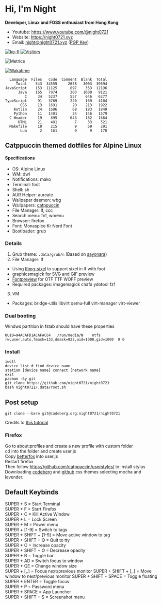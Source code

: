 # Hi, I'm Night

**Developer, Linux and FOSS enthusiast from Hong Kong**  

- Youtube: <https://www.youtube.com/@night0721>
- Website: <https://night0721.xyz>
- Email: <night@night0721.xyz> ([PGP Key](https://night0721.xyz/pub.gpg))

[![ko-fi](https://ko-fi.com/img/githubbutton_sm.svg)](https://ko-fi.com/I2I35XISJ) [![Visitors](https://visitor-badge.laobi.icu/badge?page_id=night0721)]()

![Metrics](https://gist.githubusercontent.com/night0721/776e9d33accd140dca02d9a9f0e05994/raw/5f65cfcf3b32670e3deffa61931f8854ea86c970/metrics.svg)

<!-- https://github.com/catppuccin/github-readme-stats -->
[![Wakatime](https://gh-md-stats.vercel.app/api/wakatime?username=night0721&border_radius=20px&bg_color=1e1e2e&text_color=cdd6f4&icon_color=cba6f7&title_color=89b4fa&border_color=cba6f7&show_icons=true&disable_animations=true&custom_title=Coding%20Stats&langs_count=50&layout=compact&hide=other,ini,git,git%20config,text,textmate,batch,mixin%20configuration,gitignore%20file,tsconfig,properties,d,image%20(png),inittab,desktop,sshdconfig,gdscript,gdscript3,mdx,image%20(jpeg),actionscript,ssh%20key,xml,conf,netrw,prolog,ezhil,toml,tsql,sh,gitignore,jsonc,zip,gitconfig,zsh,dosini,MiniScript,kitty,sshconfig,Ignore%20List,tmux,diff,modconf,fstab,Org,pdf,Bash,nginx%20configuration%20file,scdoc,vifm,tar,gpg)]()

```
  Language  Files   Code  Comment  Blank  Total  
     Total    543  34555     2658   3003  39694  
JavaScript    153  11125      897    353  12196  
      Java    165   7974      203   1000   9121  
         C     34   5237      557    646   6277  
TypeScript     91   3769      220    169   4104  
       CSS     13   1691       20    213   1922  
    Kotlin     24   1606       68    183   1849  
    Python     11   1401       34    146   1579  
  C Header     19    895      643    182   1664  
      HTML     21    481        7     33    521  
  Makefile     10    215        9     69    291  
       Lua      2    161        0      9    170 
```

## Catppuccin themed dotfiles for Alpine Linux

#### Specifications
- OS: Alpine Linux
- WM: dwl
- Notifications: mako
- Terminal: foot
- Shell: sh
- AUR Helper: aureate
- Wallpaper daemon: wbg
- Wallpapers: [catppuccin](https://github.com/iQuickDev/catppuccin-wallpapers)
- File Manager: lf, ccc
- Search menu: fnf, wmenu
- Browser: firefox
- Font: Monaspice Kr Nerd Font
- Bootloader: grub

### Details

1. Grub theme: `.data/grub/n` (Based on [sayonara](https://github.com/samoht9277/dotfiles/tree/master/grub/themes/sayonara))
2. File Manager: lf
- Using [lfimg-sixel](https://github.com/Anima-OS-Dev/lfimg-sixel) to support sixel in lf with foot
- graphicsmagick for SVG and GIF preview
- [Fontpreview](https://github.com/sdushantha/fontpreview) for OTF TTF WOFF preview
- Required packages: imagemagick chafa ydotool fzf
3. VM
- Packages: bridge-utils libvirt qemu-full virt-manager virt-viewer  

### Dual booting
Windws partition in fstab should have these properties
```
UUID=94ACAFD1ACAFAC64   /run/media/N    ntfs        rw,user,auto,fmask=133,dmask=022,uid=1000,gid=1000  0 0
```

### Install
```
iwctl
device list # find device name
station [device name] connect [network name]
exit
pacman -Sy git
git clone https://github.com/night0721/night0721
bash night0721/.data/root.sh
```

## Post setup
```
git clone --bare git@codeberg.org:night0721/night0721
```
Credits to [this tutorial](https://www.atlassian.com/git/tutorials/dotfiles)

### Firefox

Go to about:profiles and create a new profile with custom folder  
cd into the folder and create user.js  
Copy [betterfox](https://raw.githubusercontent.com/yokoffing/Betterfox/main/user.js) into user.js   
Restart firefox  
Then follow https://github.com/catppuccin/userstyles/ to install stylus  
Downloading [codeberg](https://github.com/catppuccin/userstyles/tree/main/styles/codeberg) and [github](https://github.com/catppuccin/userstyles/tree/main/styles/github) css themes selecting mocha and lavender.  

## Default Keybinds

SUPER + S = Start Terminal  
SUPER + F = Start Firefox  
SUPER + C = Kill Active Window  
SUPER + L = Lock Screen  
SUPER + M = Power menu  
SUPER + [1-9] = Switch to tags  
SUPER + SHIFT + [1-9] = Move active window to tag  
SUPER + SHIFT + Q = Quit to tty  
SUPER + O = Increase opacity  
SUPER + SHIFT + O = Decrease opacity  
SUPER + B = Toggle bar  
SUPER + AD = Switch focus to window  
SUPER + QE = Change window size  
SUPER + [,.] = Focus next/previous monitor
SUPER + SHIFT + [,.] = Move window to next/previous monitor
SUPER + SHIFT + SPACE = Toggle floating  
SUPER + ENTER = Toggle focus  
SUPER + P = Password menu  
SUPER + SPACE = App Launcher  
SUPER + SHIFT + S = Screenshot menu  
